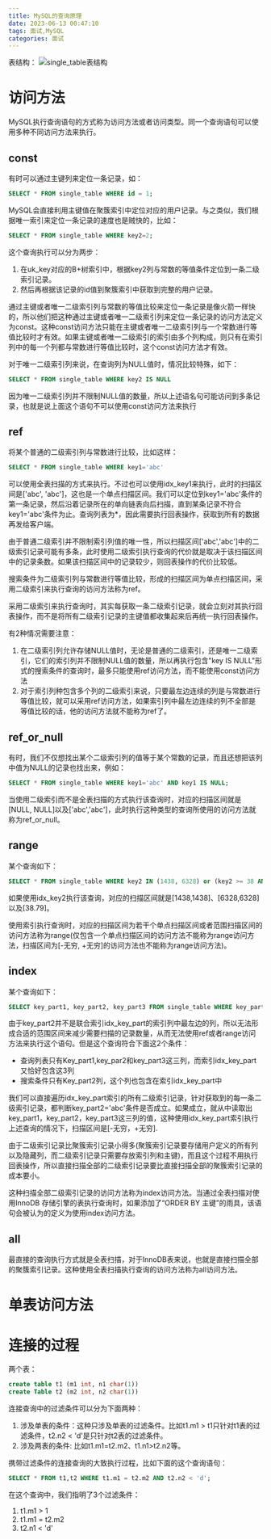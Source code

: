 ```yaml
---
title: MySQL的查询原理
date: 2023-06-13 00:47:10
tags: 面试,MySQL
categories: 面试
---
```

表结构：
![single_table表结构](single_table表结构.png)
# 访问方法
MySQL执行查询语句的方式称为访问方法或者访问类型。同一个查询语句可以使用多种不同访问方法来执行。
<!--more-->
## const
有时可以通过主键列来定位一条记录，如：
```sql
SELECT * FROM single_table WHERE id = 1;
```
MySQL会直接利用主键值在聚簇索引中定位对应的用户记录。与之类似，我们根据唯一索引来定位一条记录的速度也是贼快的，比如：
```sql
SELECT * FROM single_table WHERE key2=2;
```
这个查询执行可以分为两步：
1. 在uk_key对应的B+树索引中，根据key2列与常数的等值条件定位到一条二级索引记录。
2. 然后再根据该记录的id值到聚簇索引中获取到完整的用户记录。

通过主键或者唯一二级索引列与常数的等值比较来定位一条记录是像火箭一样快的，所以他们把这种通过主键或者唯一二级索引列来定位一条记录的访问方法定义为const。这种const访问方法只能在主键或者唯一二级索引列与一个常数进行等值比较时才有效。如果主键或者唯一二级索引的索引由多个列构成，则只有在索引列中的每一个列都与常数进行等值比较时，这个const访问方法才有效。

对于唯一二级索引列来说，在查询列为NULL值时，情况比较特殊，如下：
```sql
SELECT * FROM single_table WHERE key2 IS NULL
```
因为唯一二级索引列并不限制NULL值的数量，所以上述语名句可能访问到多条记录，也就是说上面这个语句不可以使用const访问方法来执行

## ref
将某个普通的二级索引列与常数进行比较，比如这样：
```sql
SELECT * FROM single_table WHERE key1='abc'
```
可以使用全表扫描的方式来执行。不过也可以使用idx_key1来执行，此时的扫描区间是['abc', 'abc']，这也是一个单点扫描区间。我们可以定位到key1='abc'条件的第一条记录，然后沿着记录所在的单向链表向后扫描，直到某条记录不符合key1='abc'条件为止。查询列表为*，因此需要执行回表操作，获取到所有的数据再发给客户端。

由于普通二级索引并不限制索引列值的唯一性，所以扫描区间['abc','abc']中的二级索引记录可能有多条，此时使用二级索引执行查询的代价就是取决于该扫描区间中的记录条数。如果该扫描区间中的记录较少，则回表操作的代价比较低。

搜索条件为二级索引列与常数进行等值比较，形成的扫描区间为单点扫描区间，采用二级索引来执行查询的访问方法称为ref。

采用二级索引来执行查询时，其实每获取一条二级索引记录，就会立刻对其执行回表操作，而不是将所有二级索引记录的主键值都收集起来后再统一执行回表操作。

有2种情况需要注意：
1. 在二级索引列允许存储NULL值时，无论是普通的二级索引，还是唯一二级索引，它们的索引列并不限制NULL值的数量，所以再执行包含"key IS NULL"形式的搜索条件的查询时，最多只能使用ref访问方法，而不能使用const访问方法
2. 对于索引列种包含多个列的二级索引来说，只要最左边连续的列是与常数进行等值比较，就可以采用ref访问方法，如果索引列中最左边连续的列不全部是等值比较的话，他的访问方法就不能称为ref了。

## ref_or_null
有时，我们不仅想找出某个二级索引列的值等于某个常数的记录，而且还想把该列中值为NULL的记录也找出来，例如：
```sql
SELECT * FROM single_table WHERE key1='abc' AND key1 IS NULL;
```

当使用二级索引而不是全表扫描的方式执行该查询时，对应的扫描区间就是[NULL, NULL]以及['abc','abc']，此时执行这种类型的查询所使用的访问方法就称为ref_or_null。

## range
某个查询如下：
```sql
SELECT * FROM single_table WHERE key2 IN (1438, 6328) or (key2 >= 38 AND key2 <= 75);
```

如果使用idx_key2执行该查询，对应的扫描区间就是[1438,1438]、[6328,6328]以及[38.79]。

使用索引执行查询时，对应的扫描区间为若干个单点扫描区间或者范围扫描区间的访问方法称为range(仅包含一个单点扫描区间的访问方法不能称为range访问方法，扫描区间为[-无穷, +无穷]的访问方法也不能称为range访问方法)。

## index
某个查询如下：
```sql
SELECT key_part1, key_part2, key_part3 FROM single_table WHERE key_part2 = 'abc'
```
由于key_part2并不是联合索引idx_key_part的索引列中最左边的列，所以无法形成合适的范围区间来减少需要扫描的记录数量，从而无法使用ref或者range访问方法来执行这个语句。但是这个查询符合下面这2个条件：
- 查询列表只有Key_part1,key_par2和key_part3这三列，而索引idx_key_part又恰好包含这3列
- 搜索条件只有Key_part2列，这个列也包含在索引idx_key_part中

我们可以直接遍历idx_key_part索引的所有二级索引记录，针对获取到的每一条二级索引记录，都判断key_part2='abc'条件是否成立。如果成立，就从中读取出key_part1，key_part2，key_part3这三列的值，这种使用idx_key_part索引执行上述查询的情况下，扫描区间是[-无穷，+无穷].

由于二级索引记录比聚簇索引记录小得多(聚簇索引记录要存储用户定义的所有列以及隐藏列，而二级索引记录只需要存放索引列和主键)，而且这个过程不用执行回表操作，所以直接扫描全部的二级索引记录要比直接扫描全部的聚簇索引记录的成本要小。

这种扫描全部二级索引记录的访问方法称为index访问方法。当通过全表扫描对使用InnoDB
存储引擎的表执行查询时，如果添加了“ORDER BY 主键”的雨具，该语句会被认为的定义为使用index访问方法。

## all
最直接的查询执行方式就是全表扫描，对于InnoDB表来说，也就是直接扫描全部的聚簇索引记录。这种使用全表扫描执行查询的访问方法称为all访问方法。

# 单表访问方法

# 连接的过程
两个表：
```sql
create table t1 (m1 int, n1 char(1))
create Table t2 (m2 int, n2 char(1))
```
连接查询中的过滤条件可以分为下面两种：
1. 涉及单表的条件：这种只涉及单表的过滤条件。比如t1.m1 > t1只针对t1表的过滤条件，t2.n2 < 'd'是只针对t2表的过滤条件。
2. 涉及两表的条件: 比如t1.m1=t2.m2、t1.n1>t2.n2等。

携带过滤条件的连接查询的大致执行过程，比如下面的这个查询语句：
```sql
SELECT * FROM t1,t2 WHERE t1.m1 = t2.m2 AND t2.n2 < 'd';
```

在这个查询中，我们指明了3个过滤条件：
1. t1.m1 > 1
2. t1.m1 = t2.m2
3. t2.n1 < 'd'

